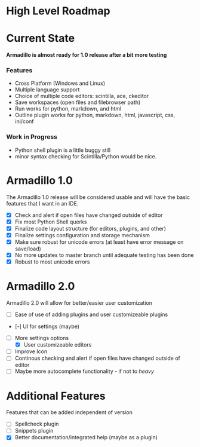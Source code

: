 # High Level Roadmap

# Current State
**Armadillo is almost ready for 1.0 release after a bit more testing**

### Features
- Cross Platform (Windows and Linux)
- Multiple language support
- Choice of multiple code editors: scintilla, ace, ckeditor
- Save workspaces (open files and filebrowser path)
- Run works for python, markdown, and html
- Outline plugin works for python, markdown, html, javascript, css, ini/conf

### Work in Progress
- Python shell plugin is a little buggy still
- minor syntax checking for Scintilla/Python would be nice.

# Armadillo 1.0
The Armadillo 1.0 release will be considered usable and will have the basic features that I want in an IDE.

- [x] Check and alert if open files have changed outside of editor
- [x] Fix most Python Shell querks
- [x] Finalize code layout structure (for editors, plugins, and other)
- [x] Finalize settings configuration and storage mechanism
- [x] Make sure robust for unicode errors (at least have error message on save/load)
- [x] No more updates to master branch until adequate testing has been done
- [x] Robust to most unicode errors

# Armadillo 2.0
Armadillo 2.0 will allow for better/easier user customization

- [ ] Ease of use of adding plugins and user customizeable plugins
- [-] UI for settings (maybe)
- [ ] More settings options
    - [x] User customizeable editors
- [ ] Improve Icon
- [ ] Continous checking and alert if open files have changed outside of editor
- [ ] Maybe more autocomplete functionality - if not to *heavy*

# Additional Features
Features that can be added independent of version

- [ ] Spellcheck plugin
- [ ] Snippets plugin
- [x] Better documentation/integrated help (maybe as a plugin)